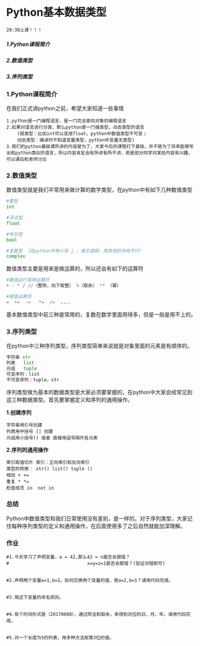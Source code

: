 # Python基本数据类型

`20:30上课！！！`

##### 1.Python课程简介

##### 2.数值类型

##### 3.序列类型



### 1.Python课程简介

在我们正式讲python之前，希望大家知道一些事情

    1.python是一门编程语言，是一门完全面向对象的编程语言
    2.如果对语言进行分类，那么python是一门强类型，动态类型的语言
        (弱类型：比如int可以变成float，python中数值类型不可变；
        动态类型：编译时不知道变量类型，python中变量无类型)
    3.我们的python基础课所讲的内容是为了，大家今后的课程打下基础，并不是为了将来能够写出和python类似的语言，所以内容肯定会有所讲有所不讲，若是部分同学对某些内容有兴趣，可以课后和老师讨论


### 2.数值类型

数值类型就是我们平常用来做计算的数字类型，在python中有如下几种数值类型

```python
#整型 
int

#浮点型 
float

#布尔型 
bool

#复数型 （在python中用小写 j ，表示虚部，用其他的字母不行）
complex
```
数值类型主要是用来是做运算的，所以还会有如下的运算符

```python
#数值运行常用运算符
+ - * / //（整除，向下取整） %（取余） ** （幂）

#赋值运算符   
=  +=  -=   *=  /=  ....
```

基本数值类型中前三种是常用的，复数在数学里面用得多，但是一般是用不上的。



### 3.序列类型

   在python中三种序列类型，序列类型简单来说就是对象里面的元素是有顺序的。

```python
字符串 str
列表   list
元组   tuple
可变序列：list
不可变序列：tuple，str
```
序列类型做为基本的数据类型是大家必须要掌握的，在python中大家会经常见到这三种数据类型。首先要掌握定义和序列的通用操作。

**1.创建序列**

```
字符串用引号创建
列表用中括号 [] 创建
元组用小括号() 或者 直接用逗号隔开各元素
```

**2.序列的通用操作**

```
索引取值切片 索引：正向索引和反向索引   
类型的转换： str() list() tuple ()
相加 + +=
重复 * *=
检查成员 in  not in 
```



### 总结

Python中数值类型和我们日常使用没有差别，是一样的。对于序列类型，大家记住每种序列类型的定义和通用操作，在后面使用多了之后自然就能加深理解。



### 作业

```
#1.今天学习了声明变量，a = 42,那么42 = n是否会报错？
#                             x=y=z=1是否会报错？(验证对错即可)
                           
                           
#2.声明两个变量a=1,b=2。如何交换两个变量的值，使a=2,b=1？请用代码完成。


#3.简述下变量的命名规则。


#4.有个时间形式是（20170608），通过除法和取余，来得到对应的日，月，年。请用代码完成。


#5.对一个长度为5的列表，用多种方法取第3位的值。
```


